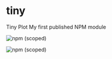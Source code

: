 # tiny
Tiny Plot
My first published NPM module

![npm (scoped)](https://img.shields.io/npm/v/@saheedoladosu/tiny)

![npm (scoped)](https://img.shields.io/static/v1?label=mini&message=error&color=red)
